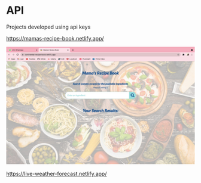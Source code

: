 # API

Projects developed using api keys

https://mamas-recipe-book.netlify.app/

<img src="https://github.com/suprajaarthi/API/blob/main/Recipe%20api/SS1.jpeg">

https://live-weather-forecast.netlify.app/




